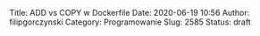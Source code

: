Title: ADD vs COPY w Dockerfile
Date: 2020-06-19 10:56
Author: filipgorczynski
Category: Programowanie
Slug: 2585
Status: draft



